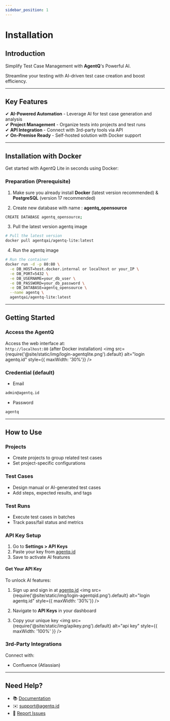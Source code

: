 ```yaml
---
sidebar_position: 1
---
```


# Installation

## Introduction
Simplify Test Case Management with **AgentQ**'s Powerful AI.

Streamline your testing with AI-driven test case creation and boost efficiency.

---

## Key Features

✔ **AI-Powered Automation** - Leverage AI for test case generation and analysis  
✔ **Project Management** - Organize tests into projects and test runs  
✔ **API Integration** - Connect with 3rd-party tools via API  
✔ **On-Premise Ready** - Self-hosted solution with Docker support  

---

## Installation with Docker

Get started with AgentQ Lite in seconds using Docker:

### Preparation (Prerequisite)

1. Make sure you already install <strong>Docker</strong> (latest version recommended) & <strong>PostgreSQL</strong> (version 17 recommended)

2. Create new database with name : <strong>agentq_opensource</strong>

```bash
CREATE DATABASE agentq_opensource;
```

3. Pull the latest version agentq image

```bash
# Pull the latest version
docker pull agentqai/agentq-lite:latest
```

4. Run the agentq image
```bash
# Run the container
docker run -d -p 80:80 \
  -e DB_HOST=host.docker.internal or localhost or your_IP \
  -e DB_PORT=5432 \
  -e DB_USERNAME=your_db_user \
  -e DB_PASSWORD=your_db_password \
  -e DB_DATABASE=agentq_opensource \
  --name agentq \
  agentqai/agentq-lite:latest
```

---

## Getting Started

### Access the AgentQ
Access the web interface at:  
`http://localhost:80` (after Docker installation)
<img src={require('@site/static/img/login-agentqlite.png').default} alt="login agentq.id" style={{ maxWidth: '30%'}} />

### Credential (default)

- Email
```bash
admin@agentq.id
```

- Password
```bash
agentq
```

---

## How to Use

### Projects
- Create projects to group related test cases
- Set project-specific configurations

### Test Cases
- Design manual or AI-generated test cases
- Add steps, expected results, and tags

### Test Runs
- Execute test cases in batches
- Track pass/fail status and metrics

### API Key Setup
1. Go to **Settings > API Keys**
2. Paste your key from [agentq.id](https://agentq.id)
3. Save to activate AI features

#### Get Your API Key
To unlock AI features:
1. Sign up and sign in at [agentq.id](https://agentq.id)
<img src={require('@site/static/img/login-agentqid.png').default} alt="login agentq.id" style={{ maxWidth: '30%'}} />

2. Navigate to **API Keys** in your dashboard
3. Copy your unique key
<img src={require('@site/static/img/apikey.png').default} alt="api key" style={{ maxWidth: '100%' }} />


### 3rd-Party Integrations
Connect with:
- Confluence (Atlassian)
<!-- - CI/CD pipelines (Jenkins, GitHub Actions) -->
<!-- - Bug trackers (Jira, Trello) -->
<!-- - Messaging (Slack, Teams) -->

---

## Need Help?
- 📚 [Documentation](https://agentq.id/agentq/docs/intro/)  
- ✉️ [support@agentq.id](mailto:support@agentq.id)  
- 🐞 [Report Issues](https://github.com/agentq-ai/agentq/issues)  
